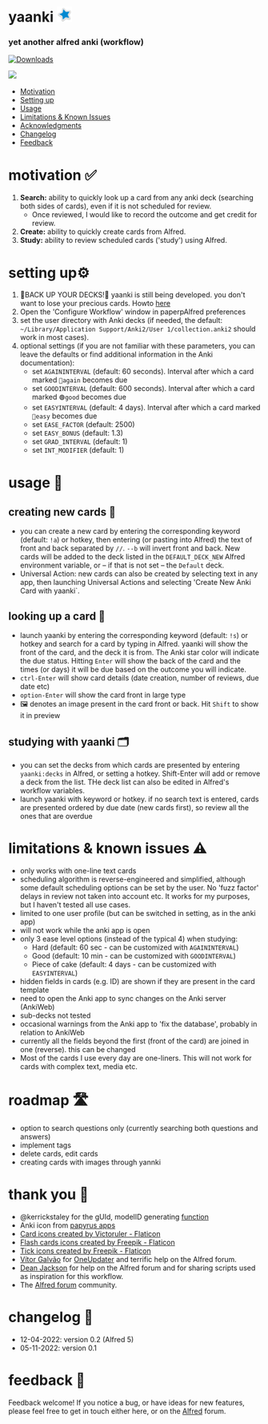 # yaanki <img src="images/icon.png" width="30"/>
### yet another alfred anki (workflow)


<a href="https://github.com/giovannicoppola/alfred-yaanki/releases/latest/">
<img alt="Downloads"
src="https://img.shields.io/github/downloads/giovannicoppola/alfred-yaanki/total?color=purple&label=Downloads"><br/>
</a>

![](images/alfred-yaanki.gif)


<!-- MarkdownTOC autolink="true" bracket="round" depth="3" autoanchor="true" -->

- [Motivation](#motivation)
- [Setting up](#setting-up)
- [Usage](#usage)
- [Limitations & Known Issues](#known-issues)
- [Acknowledgments](#acknowledgments)
- [Changelog](#changelog)
- [Feedback](#feedback)

<!-- /MarkdownTOC -->



<h1 id="motivation">motivation ✅</h1>

1. **Search:** ability to quickly look up a card from any anki deck (searching both sides of cards), even if it is not scheduled for review. 
	- Once reviewed, I would like to record the outcome and get credit for review.
2. **Create:** ability to quickly create cards from Alfred. 
3. **Study:** ability to review scheduled cards ('study') using Alfred. 


<h1 id="setting-up">setting up⚙️</h1>

1. 🚨BACK UP YOUR DECKS!🚨 yaanki is still being developed. you don't want to lose your precious cards. Howto [here](https://docs.ankiweb.net/backups.html)
2. Open the 'Configure Workflow' window in paperpAlfred preferences
3. set the user directory with Anki decks (if needed, the default: `~/Library/Application Support/Anki2/User 1/collection.anki2` should work in most cases).
4. optional settings (if you are not familiar with these parameters, you can leave the defaults or find additional information in the Anki documentation):
	- set `AGAININTERVAL` (default: 60 seconds). Interval after which a card marked `🔴again` becomes due
	- set `GOODINTERVAL` (default: 600 seconds). Interval after which a card marked `🟢good` becomes due
	- set `EASYINTERVAL` (default: 4 days). Interval after which a card marked `🍰easy` becomes due
	- set `EASE_FACTOR` (default: 2500)
	- set `EASY_BONUS` (default: 1.3)
	- set `GRAD_INTERVAL` (default: 1)
	- set `INT_MODIFIER` (default: 1)


<h1 id="usage">usage 📖</h1>

## creating new cards 📝
- you can create a new card by entering the corresponding keyword (default: `!a`) or hotkey, then entering (or pasting into Alfred) the text of front and back separated by `//`. `--b` will invert front and back. New cards will be added to the deck listed in the `DEFAULT_DECK_NEW` Alfred environment variable, or – if that is not set – the `Default` deck. 
- Universal Action: new cards can also be created by selecting text in any app, then launching Universal Actions and selecting 'Create New Anki Card with yaanki`. 

 
## looking up a card 📇

- launch yaanki by entering the corresponding keyword (default: `!s`) or hotkey and search for a card by typing in Alfred. yaanki will show the front of the card, and the deck it is from. The Anki star color will indicate the due status. Hitting `Enter` will show the back of the card and the times (or days) it will be due based on the outcome you will indicate. 
- `ctrl-Enter` will show card details (date creation, number of reviews, due date etc)
- `option-Enter` will show the card front in large type
- 🖼️ denotes an image present in the card front or back. Hit `Shift` to show it in preview 

## studying with yaanki 🗂️ 
- you can set the decks from which cards are presented by entering `yaanki:decks` in Alfred, or setting a hotkey. Shift-Enter will add or remove a deck from the list. THe deck list can also be edited in Alfred's workflow variables. 
- launch yaanki with keyword or hotkey. if no search text is entered, cards are presented ordered by due date (new cards first), so review all the ones that are overdue


<h1 id="known-issues">limitations & known issues ⚠️</h1>

- only works with one-line text cards
- scheduling algorithm is reverse-engineered and simplified, although some default scheduling options can be set by the user. No 'fuzz factor' delays in review not taken into account etc. It works for my purposes, but I haven't tested all use cases. 
- limited to one user profile (but can be switched in setting, as in the anki app)
- will not work while the anki app is open  
- only 3 ease level options (instead of the typical 4) when studying:
    - Hard (default: 60 sec - can be customized with `AGAININTERVAL`)
    - Good (default: 10 min - can be customized with `GOODINTERVAL`)
    - Piece of cake (default: 4 days - can be customized with `EASYINTERVAL`)
- hidden fields in cards (e.g. ID) are shown if they are present in the card template
- need to open the Anki app to sync changes on the Anki server (AnkiWeb)
- sub-decks not tested
- occasional warnings from the Anki app to 'fix the database', probably in relation to AnkiWeb
- currently all the fields beyond the first (front of the card) are joined in one (reverse). this can be changed  
- Most of the cards I use every day are one-liners. This will not work for cards with complex text, media etc. 


<h1 id="roadmap">roadmap 🛣️</h1>

- option to search questions only (currently searching both questions and answers)
- implement tags
- delete cards, edit cards
- creating cards with images through yannki



<h1 id="acknowledgments">thank you 🙂</h1>

- @kerrickstaley for the gUId, modelID generating [function](https://github.com/kerrickstaley/genanki/blob/fc8148ab5cabeb16e8957ebb3e7d8ec48bed7cf5/genanki/util.py)
- Anki icon from [papyrus apps](https://icon-icons.com/icon/anki/93962)
- <a href="https://www.flaticon.com/free-icons/card" title="card icons">Card icons created by Victoruler - Flaticon</a>
- <a href="https://www.flaticon.com/free-icons/flash-cards" title="flash cards icons">Flash cards icons created by Freepik - Flaticon</a>
- <a href="https://www.flaticon.com/free-icons/tick" title="tick icons">Tick icons created by Freepik - Flaticon</a>
- [Vítor Galvão](https://github.com/vitorgalvao) for [OneUpdater](https://github.com/vitorgalvao/alfred-workflows/tree/master/OneUpdater) and terrific help on the Alfred forum.
- [Dean Jackson](https://github.com/deanishe) for help on the Alfred forum and for sharing scripts used as inspiration for this workflow. 
- The [Alfred forum](https://www.alfredforum.com) community.



<h1 id="changelog">changelog 🧰</h1>

- 12-04-2022: version 0.2 (Alfred 5)
- 05-11-2022: version 0.1

<h1 id="feedback">feedback 🧐</h1>

Feedback welcome! If you notice a bug, or have ideas for new features, please feel free to get in touch either here, or on the [Alfred](https://www.alfredforum.com) forum. 


 
